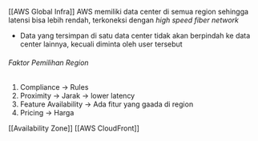 [[AWS Global Infra]]
AWS memiliki data center di semua region sehingga latensi bisa lebih rendah, terkoneksi dengan *high speed fiber network*

- Data yang tersimpan di satu data center tidak akan berpindah ke data center lainnya, kecuali diminta oleh user tersebut

###### Faktor Pemilihan Region
1. Compliance -> Rules
2. Proximity -> Jarak -> lower latency
3. Feature Availability -> Ada fitur yang gaada di region
4. Pricing -> Harga

[[Availability Zone]]
[[AWS CloudFront]]
